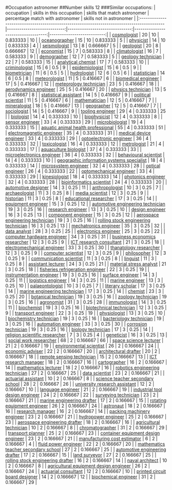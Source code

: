 #Occupation astronomer
##Number skills 12
###Similar occupations:
| occupation                                                                                |   skills in this occupation |   skills that match astronomer |   percentage match with astronomer |   skills not in astronomer |
|:------------------------------------------------------------------------------------------|----------------------------:|-------------------------------:|-----------------------------------:|---------------------------:|
| [cosmologist](cosmologist.md)                                                             |                          20 |                             10 |                           0.833333 |                         10 |
| [oceanographer](oceanographer.md)                                                         |                          15 |                             10 |                           0.833333 |                          5 |
| [physicist](physicist.md)                                                                 |                          14 |                             10 |                           0.833333 |                          4 |
| [seismologist](seismologist.md)                                                           |                          13 |                              8 |                           0.666667 |                          5 |
| [geologist](geologist.md)                                                                 |                          20 |                              8 |                           0.666667 |                         12 |
| [economist](economist.md)                                                                 |                          15 |                              7 |                           0.583333 |                          8 |
| [climatologist](climatologist.md)                                                         |                          16 |                              7 |                           0.583333 |                          9 |
| [demographer](demographer.md)                                                             |                          12 |                              7 |                           0.583333 |                          5 |
| [geology technician](geology_technician.md)                                               |                          22 |                              7 |                           0.583333 |                         15 |
| [analytical chemist](analytical_chemist.md)                                               |                          17 |                              7 |                           0.583333 |                         10 |
| [criminologist](criminologist.md)                                                         |                          15 |                              6 |                           0.5      |                          9 |
| [epidemiologist](epidemiologist.md)                                                       |                          15 |                              6 |                           0.5      |                          9 |
| [biometrician](biometrician.md)                                                           |                          11 |                              6 |                           0.5      |                          5 |
| [hydrologist](hydrologist.md)                                                             |                          12 |                              6 |                           0.5      |                          6 |
| [statistician](statistician.md)                                                           |                          14 |                              6 |                           0.5      |                          8 |
| [meteorologist](meteorologist.md)                                                         |                          11 |                              5 |                           0.416667 |                          6 |
| [biomedical engineer](biomedical_engineer.md)                                             |                          17 |                              5 |                           0.416667 |                         12 |
| [meteorology technician](meteorology_technician.md)                                       |                          23 |                              5 |                           0.416667 |                         18 |
| [aerodynamics engineer](aerodynamics_engineer.md)                                         |                          25 |                              5 |                           0.416667 |                         20 |
| [physics technician](physics_technician.md)                                               |                          13 |                              5 |                           0.416667 |                          8 |
| [statistical assistant](statistical_assistant.md)                                         |                          14 |                              5 |                           0.416667 |                          9 |
| [political scientist](political_scientist.md)                                             |                          11 |                              5 |                           0.416667 |                          6 |
| [mathematician](mathematician.md)                                                         |                          12 |                              5 |                           0.416667 |                          7 |
| [mineralogist](mineralogist.md)                                                           |                          18 |                              5 |                           0.416667 |                         13 |
| [geographer](geographer.md)                                                               |                          12 |                              5 |                           0.416667 |                          7 |
| [sociologist](sociologist.md)                                                             |                          14 |                              5 |                           0.416667 |                          9 |
| [tooling engineer](tooling_engineer.md)                                                   |                          29 |                              4 |                           0.333333 |                         25 |
| [biologist](biologist.md)                                                                 |                          14 |                              4 |                           0.333333 |                         10 |
| [biophysicist](biophysicist.md)                                                           |                          12 |                              4 |                           0.333333 |                          8 |
| [sensor engineer](sensor_engineer.md)                                                     |                          33 |                              4 |                           0.333333 |                         29 |
| [microbiologist](microbiologist.md)                                                       |                          19 |                              4 |                           0.333333 |                         15 |
| [aquatic animal health professional](aquatic_animal_health_professional.md)               |                          55 |                              4 |                           0.333333 |                         51 |
| [electromagnetic engineer](electromagnetic_engineer.md)                                   |                          35 |                              4 |                           0.333333 |                         31 |
| [medical device engineer](medical_device_engineer.md)                                     |                          33 |                              4 |                           0.333333 |                         29 |
| [optoelectronic engineer](optoelectronic_engineer.md)                                     |                          36 |                              4 |                           0.333333 |                         32 |
| [toxicologist](toxicologist.md)                                                           |                          16 |                              4 |                           0.333333 |                         12 |
| [metrologist](metrologist.md)                                                             |                          21 |                              4 |                           0.333333 |                         17 |
| [aquaculture biologist](aquaculture_biologist.md)                                         |                          37 |                              4 |                           0.333333 |                         33 |
| [microelectronics engineer](microelectronics_engineer.md)                                 |                          36 |                              4 |                           0.333333 |                         32 |
| [behavioural scientist](behavioural_scientist.md)                                         |                          14 |                              4 |                           0.333333 |                         10 |
| [geographic information systems specialist](geographic_information_systems_specialist.md) |                          18 |                              4 |                           0.333333 |                         14 |
| [microsystem engineer](microsystem_engineer.md)                                           |                          32 |                              4 |                           0.333333 |                         28 |
| [optical engineer](optical_engineer.md)                                                   |                          26 |                              4 |                           0.333333 |                         22 |
| [optomechanical engineer](optomechanical_engineer.md)                                     |                          33 |                              4 |                           0.333333 |                         29 |
| [kinesiologist](kinesiologist.md)                                                         |                          18 |                              4 |                           0.333333 |                         14 |
| [photonics engineer](photonics_engineer.md)                                               |                          32 |                              4 |                           0.333333 |                         28 |
| [bioinformatics scientist](bioinformatics_scientist.md)                                   |                          24 |                              4 |                           0.333333 |                         20 |
| [automotive designer](automotive_designer.md)                                             |                          14 |                              3 |                           0.25     |                         11 |
| [anthropologist](anthropologist.md)                                                       |                          10 |                              3 |                           0.25     |                          7 |
| [archaeologist](archaeologist.md)                                                         |                          11 |                              3 |                           0.25     |                          8 |
| [media scientist](media_scientist.md)                                                     |                          12 |                              3 |                           0.25     |                          9 |
| [historian](historian.md)                                                                 |                          11 |                              3 |                           0.25     |                          8 |
| [educational researcher](educational_researcher.md)                                       |                          17 |                              3 |                           0.25     |                         14 |
| [equipment engineer](equipment_engineer.md)                                               |                          15 |                              3 |                           0.25     |                         12 |
| [automotive engineering technician](automotive_engineering_technician.md)                 |                          19 |                              3 |                           0.25     |                         16 |
| [research engineer](research_engineer.md)                                                 |                          13 |                              3 |                           0.25     |                         10 |
| [design engineer](design_engineer.md)                                                     |                          16 |                              3 |                           0.25     |                         13 |
| [component engineer](component_engineer.md)                                               |                          15 |                              3 |                           0.25     |                         12 |
| [aerospace engineering technician](aerospace_engineering_technician.md)                   |                          19 |                              3 |                           0.25     |                         16 |
| [rolling stock engineering technician](rolling_stock_engineering_technician.md)           |                          16 |                              3 |                           0.25     |                         13 |
| [mechatronics engineer](mechatronics_engineer.md)                                         |                          35 |                              3 |                           0.25     |                         32 |
| [data analyst](data_analyst.md)                                                           |                          28 |                              3 |                           0.25     |                         25 |
| [electronics engineer](electronics_engineer.md)                                           |                          25 |                              3 |                           0.25     |                         22 |
| [computer hardware engineer](computer_hardware_engineer.md)                               |                          34 |                              3 |                           0.25     |                         31 |
| [business economics researcher](business_economics_researcher.md)                         |                          12 |                              3 |                           0.25     |                          9 |
| [ICT research consultant](ICT_research_consultant.md)                                     |                          21 |                              3 |                           0.25     |                         18 |
| [electromechanical engineer](electromechanical_engineer.md)                               |                          33 |                              3 |                           0.25     |                         30 |
| [thanatology researcher](thanatology_researcher.md)                                       |                          12 |                              3 |                           0.25     |                          9 |
| [computer scientist](computer_scientist.md)                                               |                          12 |                              3 |                           0.25     |                          9 |
| [philosopher](philosopher.md)                                                             |                          12 |                              3 |                           0.25     |                          9 |
| [communication scientist](communication_scientist.md)                                     |                          11 |                              3 |                           0.25     |                          8 |
| [linguist](linguist.md)                                                                   |                          11 |                              3 |                           0.25     |                          8 |
| [assistant lecturer](assistant_lecturer.md)                                               |                          24 |                              3 |                           0.25     |                         21 |
| [material stress analyst](material_stress_analyst.md)                                     |                          21 |                              3 |                           0.25     |                         18 |
| [fisheries refrigeration engineer](fisheries_refrigeration_engineer.md)                   |                          22 |                              3 |                           0.25     |                         19 |
| [instrumentation engineer](instrumentation_engineer.md)                                   |                          19 |                              3 |                           0.25     |                         16 |
| [surface engineer](surface_engineer.md)                                                   |                          14 |                              3 |                           0.25     |                         11 |
| [logistics engineer](logistics_engineer.md)                                               |                          14 |                              3 |                           0.25     |                         11 |
| [marine engineer](marine_engineer.md)                                                     |                          13 |                              3 |                           0.25     |                         10 |
| [palaeontologist](palaeontologist.md)                                                     |                          10 |                              3 |                           0.25     |                          7 |
| [literary scholar](literary_scholar.md)                                                   |                          17 |                              3 |                           0.25     |                         14 |
| [marine engineering technician](marine_engineering_technician.md)                         |                          17 |                              3 |                           0.25     |                         14 |
| [chemist](chemist.md)                                                                     |                          23 |                              3 |                           0.25     |                         20 |
| [botanical technician](botanical_technician.md)                                           |                          19 |                              3 |                           0.25     |                         16 |
| [zoology technician](zoology_technician.md)                                               |                          19 |                              3 |                           0.25     |                         16 |
| [agronomist](agronomist.md)                                                               |                          31 |                              3 |                           0.25     |                         28 |
| [immunologist](immunologist.md)                                                           |                          14 |                              3 |                           0.25     |                         11 |
| [biochemist](biochemist.md)                                                               |                          19 |                              3 |                           0.25     |                         16 |
| [biotechnical technician](biotechnical_technician.md)                                     |                          12 |                              3 |                           0.25     |                          9 |
| [transport engineer](transport_engineer.md)                                               |                          22 |                              3 |                           0.25     |                         19 |
| [physiologist](physiologist.md)                                                           |                          13 |                              3 |                           0.25     |                         10 |
| [biochemistry technician](biochemistry_technician.md)                                     |                          19 |                              3 |                           0.25     |                         16 |
| [bacteriology technician](bacteriology_technician.md)                                     |                          19 |                              3 |                           0.25     |                         16 |
| [automation engineer](automation_engineer.md)                                             |                          33 |                              3 |                           0.25     |                         30 |
| [corrosion technician](corrosion_technician.md)                                           |                          19 |                              3 |                           0.25     |                         16 |
| [biology technician](biology_technician.md)                                               |                          17 |                              3 |                           0.25     |                         14 |
| [religion scientific researcher](religion_scientific_researcher.md)                       |                           7 |                              3 |                           0.25     |                          4 |
| [geneticist](geneticist.md)                                                               |                          16 |                              3 |                           0.25     |                         13 |
| [social work researcher](social_work_researcher.md)                                       |                          68 |                              2 |                           0.166667 |                         66 |
| [space science lecturer](space_science_lecturer.md)                                       |                          21 |                              2 |                           0.166667 |                         19 |
| [environmental scientist](environmental_scientist.md)                                     |                          26 |                              2 |                           0.166667 |                         24 |
| [economic adviser](economic_adviser.md)                                                   |                          22 |                              2 |                           0.166667 |                         20 |
| [architectural drafter](architectural_drafter.md)                                         |                          20 |                              2 |                           0.166667 |                         18 |
| [remote sensing technician](remote_sensing_technician.md)                                 |                          15 |                              2 |                           0.166667 |                         13 |
| [ICT research manager](ICT_research_manager.md)                                           |                          18 |                              2 |                           0.166667 |                         16 |
| [cartographer](cartographer.md)                                                           |                          16 |                              2 |                           0.166667 |                         14 |
| [mathematics lecturer](mathematics_lecturer.md)                                           |                          18 |                              2 |                           0.166667 |                         16 |
| [robotics engineering technician](robotics_engineering_technician.md)                     |                          27 |                              2 |                           0.166667 |                         25 |
| [data scientist](data_scientist.md)                                                       |                          23 |                              2 |                           0.166667 |                         21 |
| [actuarial assistant](actuarial_assistant.md)                                             |                          10 |                              2 |                           0.166667 |                          8 |
| [science teacher secondary school](science_teacher_secondary_school.md)                   |                          28 |                              2 |                           0.166667 |                         26 |
| [university research assistant](university_research_assistant.md)                         |                          12 |                              2 |                           0.166667 |                         10 |
| [language engineer](language_engineer.md)                                                 |                          21 |                              2 |                           0.166667 |                         19 |
| [industrial tool design engineer](industrial_tool_design_engineer.md)                     |                          24 |                              2 |                           0.166667 |                         22 |
| [surveying technician](surveying_technician.md)                                           |                          23 |                              2 |                           0.166667 |                         21 |
| [marine engineering drafter](marine_engineering_drafter.md)                               |                          17 |                              2 |                           0.166667 |                         15 |
| [rotating equipment engineer](rotating_equipment_engineer.md)                             |                          26 |                              2 |                           0.166667 |                         24 |
| [astronaut](astronaut.md)                                                                 |                          18 |                              2 |                           0.166667 |                         16 |
| [research manager](research_manager.md)                                                   |                          16 |                              2 |                           0.166667 |                         14 |
| [packing machinery engineer](packing_machinery_engineer.md)                               |                          23 |                              2 |                           0.166667 |                         21 |
| [hydropower engineer](hydropower_engineer.md)                                             |                          25 |                              2 |                           0.166667 |                         23 |
| [aerospace engineering drafter](aerospace_engineering_drafter.md)                         |                          18 |                              2 |                           0.166667 |                         16 |
| [agricultural technician](agricultural_technician.md)                                     |                          10 |                              2 |                           0.166667 |                          8 |
| [chromatographer](chromatographer.md)                                                     |                          31 |                              2 |                           0.166667 |                         29 |
| [transport planner](transport_planner.md)                                                 |                          25 |                              2 |                           0.166667 |                         23 |
| [container equipment design engineer](container_equipment_design_engineer.md)             |                          23 |                              2 |                           0.166667 |                         21 |
| [manufacturing cost estimator](manufacturing_cost_estimator.md)                           |                           6 |                              2 |                           0.166667 |                          4 |
| [fluid power engineer](fluid_power_engineer.md)                                           |                          22 |                              2 |                           0.166667 |                         20 |
| [mathematics teacher secondary school](mathematics_teacher_secondary_school.md)           |                          27 |                              2 |                           0.166667 |                         25 |
| [automotive engineering drafter](automotive_engineering_drafter.md)                       |                          17 |                              2 |                           0.166667 |                         15 |
| [land surveyor](land_surveyor.md)                                                         |                          27 |                              2 |                           0.166667 |                         25 |
| [rolling stock engineering drafter](rolling_stock_engineering_drafter.md)                 |                          16 |                              2 |                           0.166667 |                         14 |
| [naval architect](naval_architect.md)                                                     |                          10 |                              2 |                           0.166667 |                          8 |
| [agricultural equipment design engineer](agricultural_equipment_design_engineer.md)       |                          26 |                              2 |                           0.166667 |                         24 |
| [actuarial consultant](actuarial_consultant.md)                                           |                          12 |                              2 |                           0.166667 |                         10 |
| [printed circuit board designer](printed_circuit_board_designer.md)                       |                          14 |                              2 |                           0.166667 |                         12 |
| [biochemical engineer](biochemical_engineer.md)                                           |                          31 |                              2 |                           0.166667 |                         29 |
